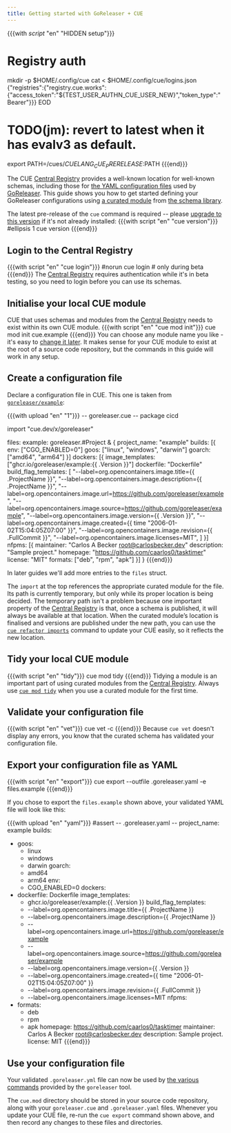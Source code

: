 ```yaml
---
title: Getting started with GoReleaser + CUE
---
```


{{{with _script_ "en" "HIDDEN setup"}}}
# Registry auth
mkdir -p $HOME/.config/cue
cat <<EOD > $HOME/.config/cue/logins.json
{"registries":{"registry.cue.works":{"access_token":"${TEST_USER_AUTHN_CUE_USER_NEW}","token_type":"Bearer"}}}
EOD

# TODO(jm): revert to latest when it has evalv3 as default.
export PATH=/cues/$CUELANG_CUE_PRERELEASE:$PATH
{{{end}}}

The CUE
[Central Registry](https://registry.cue.works/)
provides a well-known location for well-known schemas, including those for
[the YAML configuration files](https://goreleaser.com/customization/)
used by [GoReleaser](https://goreleaser.com/).
This guide shows you how to get started defining your GoReleaser configurations using
[a curated module](/getting-started/goreleaser/)
from
[the schema library](/getting-started/schema-library/).

The latest pre-release of the `cue` command is required -- please
[upgrade to this version](/docs/installing-cue/) if it's not already installed:
{{{with script "en" "cue version"}}}
#ellipsis 1
cue version
{{{end}}}

## Login to the Central Registry

{{{with script "en" "cue login"}}}
#norun
cue login # only during beta
{{{end}}}
The
[Central Registry](https://registry.cue.works)
requires authentication while it's in beta testing,
so you need to login before you can use its schemas.

## Initialise your local CUE module

CUE that uses schemas and modules from the
[Central Registry](https://registry.cue.works)
needs to exist within its own CUE module.
{{{with script "en" "cue mod init"}}}
cue mod init cue.example
{{{end}}}
You can choose any module name you like - it's easy to
[change it later](https://cuelang.org/docs/reference/command/cue-help-mod-rename/).
It makes sense for your CUE module to exist at the root of a source code
repository, but the commands in this guide will work in any setup.

## Create a configuration file

Declare a configuration file in CUE. This one is taken from
[`goreleaser/example`](https://github.com/goreleaser/example/blob/master/.goreleaser.yaml):

{{{with upload "en" "1"}}}
-- goreleaser.cue --
package cicd

import "cue.dev/x/goreleaser"

files: example: goreleaser.#Project & {
	project_name: "example"
	builds: [{
		env: ["CGO_ENABLED=0"]
		goos: ["linux", "windows", "darwin"]
		goarch: ["amd64", "arm64"]
	}]
	dockers: [{
		image_templates: ["ghcr.io/goreleaser/example:{{ .Version }}"]
		dockerfile: "Dockerfile"
		build_flag_templates: [
			"--label=org.opencontainers.image.title={{ .ProjectName }}",
			"--label=org.opencontainers.image.description={{ .ProjectName }}",
			"--label=org.opencontainers.image.url=https://github.com/goreleaser/example",
			"--label=org.opencontainers.image.source=https://github.com/goreleaser/example",
			"--label=org.opencontainers.image.version={{ .Version }}",
			"--label=org.opencontainers.image.created={{ time \"2006-01-02T15:04:05Z07:00\" }}",
			"--label=org.opencontainers.image.revision={{ .FullCommit }}",
			"--label=org.opencontainers.image.licenses=MIT",
		]
	}]
	nfpms: [{
		maintainer:  "Carlos A Becker <root@carlosbecker.dev>"
		description: "Sample project."
		homepage:    "https://github.com/caarlos0/tasktimer"
		license:     "MIT"
		formats: ["deb", "rpm", "apk"]
	}]
}
{{{end}}}

In later guides we'll add more entries to the `files` struct.

The `import` at the top references the appropriate curated module for the file.
Its path is currently temporary, but only while its proper location is being decided.
The temporary path isn't a problem because one important property of the
[Central Registry](https://registry.cue.works)
is that, once a schema is published, it will always be
available at that location.
When the curated module’s location is finalised and versions are published
under the new path, you can use the
[`cue refactor imports`](https://cuelang.org/docs/reference/command/cue-help-refactor-imports/)
command to update your CUE easily, so it reflects the new location.

## Tidy your local CUE module

{{{with script "en" "tidy"}}}
cue mod tidy
{{{end}}}
Tidying a module is an important part of using curated modules from the
[Central Registry](https://registry.cue.works).
Always use
[`cue mod tidy`](https://cuelang.org/docs/reference/command/cue-help-mod-tidy/)
when you use a curated module for the first time.

## Validate your configuration file

{{{with script "en" "vet"}}}
cue vet -c
{{{end}}}
Because `cue vet` doesn't display any errors, you know that the curated schema has validated your configuration file.

## Export your configuration file as YAML

{{{with script "en" "export"}}}
cue export --outfile .goreleaser.yaml -e files.example
{{{end}}}

If you chose to export the `files.example` shown above,
your validated YAML file will look like this:

{{{with upload "en" "yaml"}}}
#assert
-- .goreleaser.yaml --
project_name: example
builds:
  - goos:
      - linux
      - windows
      - darwin
    goarch:
      - amd64
      - arm64
    env:
      - CGO_ENABLED=0
dockers:
  - dockerfile: Dockerfile
    image_templates:
      - ghcr.io/goreleaser/example:{{ .Version }}
    build_flag_templates:
      - --label=org.opencontainers.image.title={{ .ProjectName }}
      - --label=org.opencontainers.image.description={{ .ProjectName }}
      - --label=org.opencontainers.image.url=https://github.com/goreleaser/example
      - --label=org.opencontainers.image.source=https://github.com/goreleaser/example
      - --label=org.opencontainers.image.version={{ .Version }}
      - --label=org.opencontainers.image.created={{ time "2006-01-02T15:04:05Z07:00" }}
      - --label=org.opencontainers.image.revision={{ .FullCommit }}
      - --label=org.opencontainers.image.licenses=MIT
nfpms:
  - formats:
      - deb
      - rpm
      - apk
    homepage: https://github.com/caarlos0/tasktimer
    maintainer: Carlos A Becker <root@carlosbecker.dev>
    description: Sample project.
    license: MIT
{{{end}}}

## Use your configuration file

Your validated `.goreleaser.yml` file can now be used by
[the various commands](https://goreleaser.com/cmd/goreleaser/) provided by the
`goreleaser` tool.

The `cue.mod` directory should be stored in your source code repository,
along with your `goreleaser.cue` and `.goreleaser.yaml` files.
Whenever you update your CUE file, re-run the `cue export` command shown above,
and then record any changes to these files and directories.
